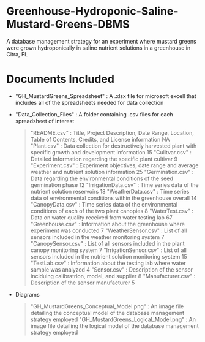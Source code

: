 # Greenhouse-Hydroponic-Saline-Mustard-Greens-DBMS
A database management strategy for an experiment where mustard greens were grown hydroponically in saline nutrient solutions in a greenhouse in Citra, FL

# Documents Included
- "GH_MustardGreens_Spreadsheet" : A .xlsx file for microsoft excell that includes all of the spreadsheets needed for data collection
  
- "Data_Collection_Files" : A folder containing .csv files for each spreadsheet of interest
    > "README.csv" :	Title, Project Description, Date Range, Location, Table of Contents, Credits, and License information	NA
    > "Plant.csv" :	Data collection for destructively harvested plant with specific growth and development information	15
    > "Culitvar.csv" : Detailed information regarding the specific plant cultivar	9
    > "Experiment.csv" :	Experiment objectives, date range and average weather and nutrient solution information	25
    > "Germination.csv"	: Data regarding the environmental conditions of the seed germination phase	12
    > "IrrigationData.csv" : Time series data of the nutrient solution reservoirs	18
    > "WeatherData.csv" :	Time series data of environmental conditions within the greenhouse overall	14
    > "CanopyData.csv"	: Time series data of the environmental conditions of each of the two plant canopies 	8
    > "WaterTest.csv" :	Data on water quality received from water testing lab	67
    > "Greenhouse.csv"	: Information about the greenhouse where experiment was conducted	7
    > "WeatherSensor.csv" :	List of all sensors included in the weather monitoring system	7
    > "CanopySensor.csv" :	List of all sensors included in the plant canopy monitoring system	7
    > "IrrigationSensor.csv"	: List of all sensors included in the nutrient solution monitoring system	15
    > "TestLab.csv" :	Information about the testing lab where water sample was analyzed	4
    > "Sensor.csv" :	Description of the sensor inclduing calibratrion, model, and supplier	8
    > "Manufacturer.csv" :	Description of the sensor manufacturer	5

- Diagrams
    > "GH_MustardGreens_Conceptual_Model.png" : An image file detailing the conceptual model of the database management strategy employed
    > "GH_MustardGreens_Logical_Model.png" : An image file detailing the logical model of the database management strategy employed
